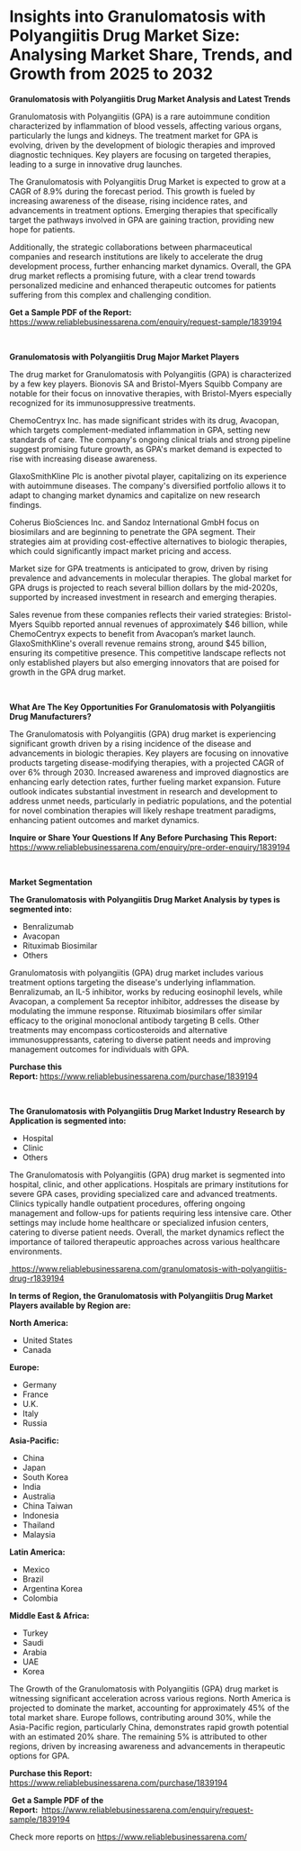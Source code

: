 <p><h1>Insights into Granulomatosis with Polyangiitis Drug Market Size: Analysing Market Share, Trends, and Growth from 2025 to 2032</h1></p><p><strong>Granulomatosis with Polyangiitis Drug Market Analysis and Latest Trends</strong></p>
<p><p>Granulomatosis with Polyangiitis (GPA) is a rare autoimmune condition characterized by inflammation of blood vessels, affecting various organs, particularly the lungs and kidneys. The treatment market for GPA is evolving, driven by the development of biologic therapies and improved diagnostic techniques. Key players are focusing on targeted therapies, leading to a surge in innovative drug launches.</p><p>The Granulomatosis with Polyangiitis Drug Market is expected to grow at a CAGR of 8.9% during the forecast period. This growth is fueled by increasing awareness of the disease, rising incidence rates, and advancements in treatment options. Emerging therapies that specifically target the pathways involved in GPA are gaining traction, providing new hope for patients. </p><p>Additionally, the strategic collaborations between pharmaceutical companies and research institutions are likely to accelerate the drug development process, further enhancing market dynamics. Overall, the GPA drug market reflects a promising future, with a clear trend towards personalized medicine and enhanced therapeutic outcomes for patients suffering from this complex and challenging condition.</p></p>
<p><strong>Get a Sample PDF of the Report:&nbsp;</strong> <a href="https://www.reliablebusinessarena.com/enquiry/request-sample/1839194?utm_campaign=2947&utm_medium=2&utm_source=Github&utm_content=ia&utm_term=09032025&utm_id=granulomatosis-with-polyangiitis-drug">https://www.reliablebusinessarena.com/enquiry/request-sample/1839194</a></p>
<p>&nbsp;</p>
<p><strong>Granulomatosis with Polyangiitis Drug Major Market Players</strong></p>
<p><p>The drug market for Granulomatosis with Polyangiitis (GPA) is characterized by a few key players. Bionovis SA and Bristol-Myers Squibb Company are notable for their focus on innovative therapies, with Bristol-Myers especially recognized for its immunosuppressive treatments.</p><p>ChemoCentryx Inc. has made significant strides with its drug, Avacopan, which targets complement-mediated inflammation in GPA, setting new standards of care. The company's ongoing clinical trials and strong pipeline suggest promising future growth, as GPA's market demand is expected to rise with increasing disease awareness.</p><p>GlaxoSmithKline Plc is another pivotal player, capitalizing on its experience with autoimmune diseases. The company's diversified portfolio allows it to adapt to changing market dynamics and capitalize on new research findings.</p><p>Coherus BioSciences Inc. and Sandoz International GmbH focus on biosimilars and are beginning to penetrate the GPA segment. Their strategies aim at providing cost-effective alternatives to biologic therapies, which could significantly impact market pricing and access.</p><p>Market size for GPA treatments is anticipated to grow, driven by rising prevalence and advancements in molecular therapies. The global market for GPA drugs is projected to reach several billion dollars by the mid-2020s, supported by increased investment in research and emerging therapies.</p><p>Sales revenue from these companies reflects their varied strategies: Bristol-Myers Squibb reported annual revenues of approximately $46 billion, while ChemoCentryx expects to benefit from Avacopan’s market launch. GlaxoSmithKline's overall revenue remains strong, around $45 billion, ensuring its competitive presence. This competitive landscape reflects not only established players but also emerging innovators that are poised for growth in the GPA drug market.</p></p>
<p>&nbsp;</p>
<p><strong>What Are The Key Opportunities For Granulomatosis with Polyangiitis Drug Manufacturers?</strong></p>
<p><p>The Granulomatosis with Polyangiitis (GPA) drug market is experiencing significant growth driven by a rising incidence of the disease and advancements in biologic therapies. Key players are focusing on innovative products targeting disease-modifying therapies, with a projected CAGR of over 6% through 2030. Increased awareness and improved diagnostics are enhancing early detection rates, further fueling market expansion. Future outlook indicates substantial investment in research and development to address unmet needs, particularly in pediatric populations, and the potential for novel combination therapies will likely reshape treatment paradigms, enhancing patient outcomes and market dynamics.</p></p>
<p><strong>Inquire or Share Your Questions If Any Before Purchasing This Report:</strong> <a href="https://www.reliablebusinessarena.com/enquiry/pre-order-enquiry/1839194?utm_campaign=2947&utm_medium=2&utm_source=Github&utm_content=ia&utm_term=09032025&utm_id=granulomatosis-with-polyangiitis-drug">https://www.reliablebusinessarena.com/enquiry/pre-order-enquiry/1839194</a></p>
<p>&nbsp;</p>
<p><strong>Market Segmentation</strong></p>
<p><strong>The Granulomatosis with Polyangiitis Drug Market Analysis by types is segmented into:</strong></p>
<p><ul><li>Benralizumab</li><li>Avacopan</li><li>Rituximab Biosimilar</li><li>Others</li></ul></p>
<p><p>Granulomatosis with polyangiitis (GPA) drug market includes various treatment options targeting the disease's underlying inflammation. Benralizumab, an IL-5 inhibitor, works by reducing eosinophil levels, while Avacopan, a complement 5a receptor inhibitor, addresses the disease by modulating the immune response. Rituximab biosimilars offer similar efficacy to the original monoclonal antibody targeting B cells. Other treatments may encompass corticosteroids and alternative immunosuppressants, catering to diverse patient needs and improving management outcomes for individuals with GPA.</p></p>
<p><strong>Purchase this Report:&nbsp;</strong><a href="https://www.reliablebusinessarena.com/purchase/1839194?utm_campaign=2947&utm_medium=2&utm_source=Github&utm_content=ia&utm_term=09032025&utm_id=granulomatosis-with-polyangiitis-drug">https://www.reliablebusinessarena.com/purchase/1839194</a></p>
<p>&nbsp;</p>
<p><strong>The Granulomatosis with Polyangiitis Drug Market Industry Research by Application is segmented into:</strong></p>
<p><ul><li>Hospital</li><li>Clinic</li><li>Others</li></ul></p>
<p><p>The Granulomatosis with Polyangiitis (GPA) drug market is segmented into hospital, clinic, and other applications. Hospitals are primary institutions for severe GPA cases, providing specialized care and advanced treatments. Clinics typically handle outpatient procedures, offering ongoing management and follow-ups for patients requiring less intensive care. Other settings may include home healthcare or specialized infusion centers, catering to diverse patient needs. Overall, the market dynamics reflect the importance of tailored therapeutic approaches across various healthcare environments.</p></p>
<p><a href="https://www.reliablebusinessarena.com/granulomatosis-with-polyangiitis-drug-r1839194?utm_campaign=2947&utm_medium=2&utm_source=Github&utm_content=ia&utm_term=09032025&utm_id=granulomatosis-with-polyangiitis-drug">&nbsp;https://www.reliablebusinessarena.com/granulomatosis-with-polyangiitis-drug-r1839194</a></p>
<p><strong>In terms of Region, the Granulomatosis with Polyangiitis Drug Market Players available by Region are:</strong></p>
<p>
    <p> <strong> North America: </strong>
        <ul>
            <li>United States</li>
            <li>Canada</li>
        </ul>
        </p> 
    <p> <strong> Europe: </strong>
        <ul>
            <li>Germany</li>
            <li>France</li>
            <li>U.K.</li>
            <li>Italy</li>
            <li>Russia</li>
        </ul>
        </p> 
    <p> <strong> Asia-Pacific: </strong>
        <ul>
            <li>China</li>
            <li>Japan</li>
            <li>South Korea</li>
            <li>India</li>
            <li>Australia</li>
            <li>China Taiwan</li>
            <li>Indonesia</li>
            <li>Thailand</li>
            <li>Malaysia</li>
        </ul>
        </p> 
    <p> <strong> Latin America: </strong>
        <ul>
            <li>Mexico</li>
            <li>Brazil</li>
            <li>Argentina Korea</li>
            <li>Colombia</li>
        </ul>
        </p> 
    <p> <strong> Middle East & Africa: </strong>
        <ul>
            <li>Turkey</li>
            <li>Saudi</li>
            <li>Arabia</li>
            <li>UAE</li>
            <li>Korea</li>
        </ul>
    </p>
    </p>
<p><p>The Growth of the Granulomatosis with Polyangiitis (GPA) drug market is witnessing significant acceleration across various regions. North America is projected to dominate the market, accounting for approximately 45% of the total market share. Europe follows, contributing around 30%, while the Asia-Pacific region, particularly China, demonstrates rapid growth potential with an estimated 20% share. The remaining 5% is attributed to other regions, driven by increasing awareness and advancements in therapeutic options for GPA.</p></p>
<p><strong>Purchase this Report: </strong><a href="https://www.reliablebusinessarena.com/purchase/1839194?utm_campaign=2947&utm_medium=2&utm_source=Github&utm_content=ia&utm_term=09032025&utm_id=granulomatosis-with-polyangiitis-drug">https://www.reliablebusinessarena.com/purchase/1839194</a></p>
<p>&nbsp;<strong>Get a Sample PDF of the Report:&nbsp;&nbsp;</strong><a href="https://www.reliablebusinessarena.com/enquiry/request-sample/1839194?utm_campaign=2947&utm_medium=2&utm_source=Github&utm_content=ia&utm_term=09032025&utm_id=granulomatosis-with-polyangiitis-drug">https://www.reliablebusinessarena.com/enquiry/request-sample/1839194</a></p>
<p><strong></strong></p>
<p>Check more reports on <a href="https://www.reliablebusinessarena.com/?utm_campaign=2947&utm_medium=2&utm_source=Github&utm_content=ia&utm_term=09032025&utm_id=granulomatosis-with-polyangiitis-drug">https://www.reliablebusinessarena.com/</a></p>